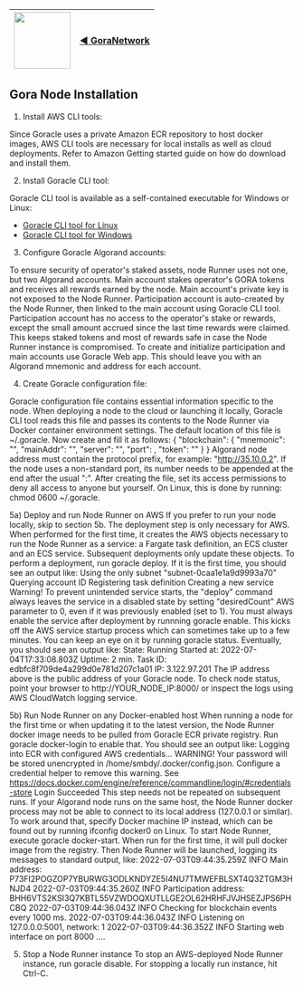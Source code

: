 <img src="https://avatars.githubusercontent.com/u/96357480?s=400&u=f54a2fab0e5faaf6bccf57b993e0a28ca2102001&v=4" width="100">  |  [◀️ GoraNetwork](https://github.com/GoraNetwork)|
| -------- | ------- |
## Gora Node Installation

1) Install AWS CLI tools:

Since Goracle uses a private Amazon ECR repository to host docker images, AWS CLI tools are necessary for local installs as well as cloud deployments. Refer to Amazon Getting started guide on how do download and install them.

2) Install Goracle CLI tool:
   
Goracle CLI tool is available as a self-contained executable for Windows or Linux:

- [Goracle CLI tool for Linux](https://github.com/GoracleNetwork/goracle-nr/raw/latest-release/bin/goracle)
- [Goracle CLI tool for Windows](https://github.com/GoracleNetwork/goracle-nr/raw/latest-release/bin/goracle.exe)

3) Configure Goracle Algorand accounts:
   
To ensure security of operator's staked assets, node Runner uses not one, but two Algorand accounts. Main account stakes operator's GORA tokens and receives all rewards earned by the node. Main account's private key is not exposed to the Node Runner. Participation account is auto-created by the Node Runner, then linked to the main account using Goracle CLI tool. Participation account has no access to the operator's stake or rewards, except the small amount accrued since the last time rewards were claimed. This keeps staked tokens and most of rewards safe in case the Node Runner instance is compromised.
To create and initialize participation and main accounts use Goracle Web app. This should leave you with an Algorand mnemonic and address for each account.

4) Create Goracle configuration file:
   
Goracle configuration file contains essential information specific to the node. When deploying a node to the cloud or launching it locally, Goracle CLI tool reads this file and passes its contents to the Node Runner via Docker container environment settings. The default location of this file is ~/.goracle. Now create and fill it as follows:
{
  "blockchain": {
    "mnemonic": "<Algorand mnemonic for your participation account>",
    "mainAddr": "<Algorand address of your main account>",
    "server": "<your Algorand node address>",
    "port": <your Algorand node port>,
    "token": "<your Algorand node access token>"
  }
}
Algorand node address must contain the protocol prefix, for example: "http://35.10.0.2". If the node uses a non-standard port, its number needs to be appended at the end after the usual ":".
After creating the file, set its access permissions to deny all access to anyone but yourself. On Linux, this is done by running: chmod 0600 ~/.goracle.

5a) Deploy and run Node Runner on AWS
If you prefer to run your node locally, skip to section 5b.
The deployment step is only necessary for AWS. When performed for the first time, it creates the AWS objects necessary to run the Node Runner as a service: a Fargate task definition, an ECS cluster and an ECS service. Subsequent deployments only update these objects.
To perform a deployment, run goracle deploy. If it is the first time, you should see an output like:
Using the only subnet "subnet-0caa1e1a9d9993a70"
Querying account ID
Registering task definition
Creating a new service
Warning! To prevent unintended service starts, the "deploy" command always leaves the service in a disabled state by setting "desiredCount" AWS parameter to 0, even if it was previously enabled (set to 1).
You must always enable the service after deployment by runnning goracle enable. This kicks off the AWS service startup process which can sometimes take up to a few minutes. You can keep an eye on it by running goracle status. Eventually, you should see an output like:
State: Running
Started at: 2022-07-04T17:33:08.803Z
Uptime: 2 min.
Task ID: edbfc8f709de4a299d0e781d207c1a01
IP: 3.122.97.201
The IP address above is the public address of your Goracle node. To check node status, point your browser to http://YOUR_NODE_IP:8000/ or inspect the logs using AWS CloudWatch logging service.

5b) Run Node Runner on any Docker-enabled host
When running a node for the first time or when updating it to the latest version, the Node Runner docker image needs to be pulled from Goracle ECR private registry. Run goracle docker-login to enable that. You should see an output like:
Logging into ECR with configured AWS credentials...
WARNING! Your password will be stored unencrypted in /home/smbdy/.docker/config.json.
Configure a credential helper to remove this warning. See
https://docs.docker.com/engine/reference/commandline/login/#credentials-store
Login Succeeded
This step needs not be repeated on subsequent runs.
If your Algorand node runs on the same host, the Node Runner docker process may not be able to connect to its local address (127.0.0.1 or similar). To work around that, specify Docker machine IP instead, which can be found out by running ifconfig docker0 on Linux.
To start Node Runner, execute goracle docker-start. When run for the first time, it will pull docker image from the registry. Then Node Runner will be launched, logging its messages to standard output, like:
2022-07-03T09:44:35.259Z INFO  Main address: P73FI2POGZOP7YBURWG3ODLKNDYZE5I4NU7TMWEFBLSXT4Q3ZTGM3HNJD4
2022-07-03T09:44:35.260Z INFO  Participation address: BHH6VTS2KSI3Q7KBTL55VZWDOQXUTLLGE2OL62HRHFJVJHSEZJPS6PHCBQ
2022-07-03T09:44:36.043Z INFO  Checking for blockchain events every 1000 ms.
2022-07-03T09:44:36.043Z INFO  Listening on 127.0.0.0:5001, network: 1
2022-07-03T09:44:36.352Z INFO  Starting web interface on port 8000
....

5) Stop a Node Runner instance
To stop an AWS-deployed Node Runner instance, run goracle disable. For stopping a locally run instance, hit Ctrl-C.
